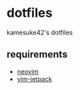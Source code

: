 # dotfiles

kamesuke42's dotfiles

## requirements

- [neovim](https://github.com/neovim/neovim)
- [vim-jetpack](https://github.com/tani/vim-jetpack)
